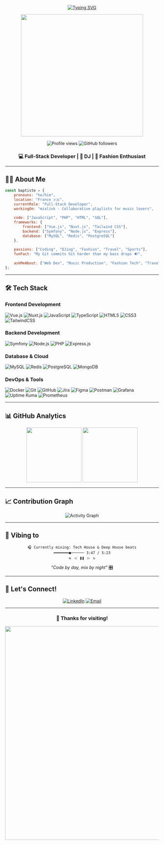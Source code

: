 <!-- Header avec animation typing -->
<div align="center">
  
[![Typing SVG](https://readme-typing-svg.demolab.com?font=Fira+Code&weight=600&size=30&duration=3000&pause=1000&color=9945FF&center=true&vCenter=true&multiline=true&repeat=true&width=600&height=100&lines=Hey+there%2C+fellow+devs!;I'm+Baptiste+Legat)](https://git.io/typing-svg)

<img src="https://user-images.githubusercontent.com/74038190/229223263-cf2e4b07-2615-4f87-9c38-e37600f8381.gif" width="400">

<p align="center">
  <img src="https://komarev.com/ghpvc/?username=BaptisteLegat&label=Profile%20views&color=9945ff&style=for-the-badge" alt="Profile views" />
  <img src="https://img.shields.io/badge/GitHub-Followers?style=for-the-badge&color=ff69b4" alt="GitHub followers" />
</p>

### 💻 Full-Stack Developer | 🎵 DJ | 👟 Fashion Enthusiast

</div>

---

## 👨‍💻 About Me

```javascript
const baptiste = {
    pronouns: "he/him",
    location: "France 🇫🇷",
    currentRole: "Full-Stack Developer",
    workingOn: "mixlink - Collaborative playlists for music lovers",
    
    code: ["JavaScript", "PHP", "HTML", "SQL"],
    frameworks: {
        frontend: ["Vue.js", "Nuxt.js", "Tailwind CSS"],
        backend: ["Symfony", "Node.js", "Express"],
        database: ["MySQL", "Redis", "PostgreSQL"]
    },
    
    passions: ["Coding", "DJing", "Fashion", "Travel", "Sports"],
    funFact: "My Git commits hit harder than my bass drops 🔊",
    
    askMeAbout: ["Web Dev", "Music Production", "Fashion Tech", "Travel Tips"]
};
```

---

## 🛠️ Tech Stack

### Frontend Development
![Vue.js](https://img.shields.io/badge/Vue.js-35495E?style=for-the-badge&logo=vue.js&logoColor=4FC08D) ![Nuxt.js](https://img.shields.io/badge/Nuxt-002E3B?style=for-the-badge&logo=nuxtdotjs&logoColor=#00DC82) ![JavaScript](https://img.shields.io/badge/JavaScript-F7DF1E?style=for-the-badge&logo=javascript&logoColor=black) ![TypeScript](https://img.shields.io/badge/TypeScript-007ACC?style=for-the-badge&logo=typescript&logoColor=white) ![HTML5](https://img.shields.io/badge/HTML5-E34F26?style=for-the-badge&logo=html5&logoColor=white) ![CSS3](https://img.shields.io/badge/CSS3-1572B6?style=for-the-badge&logo=css3&logoColor=white) ![TailwindCSS](https://img.shields.io/badge/Tailwind_CSS-38B2AC?style=for-the-badge&logo=tailwind-css&logoColor=white)

### Backend Development
![Symfony](https://img.shields.io/badge/Symfony-000000?style=for-the-badge&logo=symfony&logoColor=white) ![Node.js](https://img.shields.io/badge/Node.js-339933?style=for-the-badge&logo=node.js&logoColor=white) ![PHP](https://img.shields.io/badge/PHP-777BB4?style=for-the-badge&logo=php&logoColor=white) ![Express.js](https://img.shields.io/badge/Express.js-404D59?style=for-the-badge)

### Database & Cloud
![MySQL](https://img.shields.io/badge/MySQL-005C84?style=for-the-badge&logo=mysql&logoColor=white) ![Redis](https://img.shields.io/badge/Redis-DC382D?style=for-the-badge&logo=redis&logoColor=white) ![PostgreSQL](https://img.shields.io/badge/PostgreSQL-316192?style=for-the-badge&logo=postgresql&logoColor=white) ![MongoDB](https://img.shields.io/badge/MongoDB-4EA94B?style=for-the-badge&logo=mongodb&logoColor=white)

### DevOps & Tools
![Docker](https://img.shields.io/badge/Docker-2496ED?style=for-the-badge&logo=docker&logoColor=white) ![Git](https://img.shields.io/badge/Git-F05032?style=for-the-badge&logo=git&logoColor=white) ![GitHub](https://img.shields.io/badge/GitHub-181717?style=for-the-badge&logo=github&logoColor=white) ![Jira](https://img.shields.io/badge/Jira-0052CC?style=for-the-badge&logo=jira&logoColor=white) ![Figma](https://img.shields.io/badge/Figma-F24E1E?style=for-the-badge&logo=figma&logoColor=white) ![Postman](https://img.shields.io/badge/Postman-FF6C37?style=for-the-badge&logo=postman&logoColor=white) ![Grafana](https://img.shields.io/badge/Grafana-F46800?style=for-the-badge&logo=grafana&logoColor=white) ![Uptime Kuma](https://img.shields.io/badge/Uptime%20Kuma-5CDD8B?style=for-the-badge&logo=uptimekuma&logoColor=white) ![Prometheus](https://img.shields.io/badge/Prometheus-E6522C?style=for-the-badge&logo=prometheus&logoColor=white)

---

## 📊 GitHub Analytics

<div align="center">
  
  <img height="180em" src="https://github-readme-stats.vercel.app/api?username=BaptisteLegat&show_icons=true&theme=tokyonight&include_all_commits=true&count_private=true&hide_border=true"/>
  <img height="180em" src="https://github-readme-stats.vercel.app/api/top-langs/?username=BaptisteLegat&layout=compact&langs_count=8&theme=tokyonight&hide_border=true"/>
  
</div>

---

## 📈 Contribution Graph

<div align="center">
  
  ![Activity Graph](https://github-readme-activity-graph.vercel.app/graph?username=BaptisteLegat&theme=tokyo-night&hide_border=true)
  
</div>

---

## 🎵 Vibing to

<div align="center">
  
  ```
  🎧 Currently mixing: Tech House & Deep House beats
  ━━━━━━━●────── 3:47 / 5:23
  ⇆ㅤ◁ㅤ❚❚ㅤ▷ㅤ↻
  ```
  
  *"Code by day, mix by night"* 🎛️
  
</div>

---

## 🤝 Let's Connect!

<div align="center">
  
  [![LinkedIn](https://img.shields.io/badge/LinkedIn-0077B5?style=for-the-badge&logo=linkedin&logoColor=white)](https://linkedin.com/in/baptiste-legat-pro)
  [![Email](https://img.shields.io/badge/Email-D14836?style=for-the-badge&logo=gmail&logoColor=white)](mailto:legatbaptiste@gmail.com)
  
</div>

---

<div align="center">
  
  ### 🌟 Thanks for visiting!
  
  <img src="https://user-images.githubusercontent.com/74038190/212284100-561aa473-3905-4a80-b561-0d28506553ee.gif" width="700">
  
</div>

